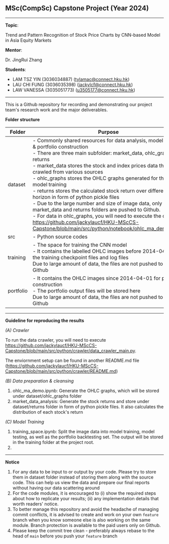 ## MSc(CompSc) Capstone Project (Year 2024)

---

**Topic**: 

Trend and Pattern Recognition of Stock Price Charts by CNN-based Model in Asia Equity Markets

**Mentor**: 

Dr. JingRui Zhang

**Students**: 

- LAM TSZ YIN (3036034887) (tylamac@connect.hku.hk)
- LAU CHI FUNG (3036035398) (jackylcf@connect.hku.hk)
- LAW VANESSA (3035051773) (u3505177@connect.hku.hk)

---

This is a Github repository for recording and demonstrating our project team's research work and the major deliverables.

**Folder structure**

| Folder    | Purpose                                                       |
|-----------|---------------------------------------------------------------|
| dataset   | - Commonly shared resources for data analysis, model training & portfolio construction <br> - There are three main subfolder: market_data, ohlc_graphs and returns <br> - market_data stores the stock and index prices data that are crawled from various sources <br> - ohlc_graphs stores the OHLC graphs generated for the CNN model training <br> - returns stores the calculated stock return over different time horizon in form of python pickle files <br> - Due to the large number and size of image data, only market_data and returns folders are pushed to Github. <br> - For data in ohlc_graphs, you will need to execute the code in https://github.com/jackylaucf/HKU-MScCS-Capstone/blob/main/src/python/notebook/ohlc_ma_demo.ipynb
| src       | - Python source codes                 |
| training  | - The space for training the CNN model <br> - It contains the labelled OHLC images before 2014-04-01, the training checkpoint files and log files <br> Due to large amount of data, the files are not pushed to the Github |
| portfolio | - It contains the OHLC images since 2014-04-01 for portfolio construction <br> - The portfolio output files will be stored here <br> Due to large amount of data, the files are not pushed to the Github |

---


**Guideline for reproducing the results**

*(A) Crawler*

To run the data crawler, you will need to execute https://github.com/jackylaucf/HKU-MScCS-Capstone/blob/main/src/python/crawler/data_crawler_main.py. 

The enviornment setup can be found in another README.md file (https://github.com/jackylaucf/HKU-MScCS-Capstone/blob/main/src/python/crawler/README.md)

*(B) Data preparation & cleansing*

1. ohlc_ma_demo.ipynb: Generate the OHLC graphs, which will be stored under dataset/ohlc_graphs folder
2. market_data_analysis: Generate the stock returns and store under dataset/returns folder in form of python pickle files. It also calculates the distribution of each stock's return

*(C) Model Training*

1. training_space.ipynb: Split the image data into model training, model testing, as well as the portfolio backtesting set. The output will be stored in the training folder at the project root.
2. 

---

**Notice**
1. For any data to be input to or output by your code. Please try to store them in dataset folder instead of storing 
them along with the source code. This can help us view the data and prepare our final reports without having our data 
scattering around
2. For the code modules, it is encouraged to (i) show the required steps about how to replicate your results; 
(ii) any implementation details that worth readers' notice.
3. To better manage this repository and avoid the headache of managing commit conflicts, it is advised to create and 
work on your own `feature` branch when you know someone else is also working on the same module. Branch protection
is available to the paid users only on Github.
3. Please keep the commit tree clean - preferably always rebase to the head of `main` before you push your `feature` 
branch
